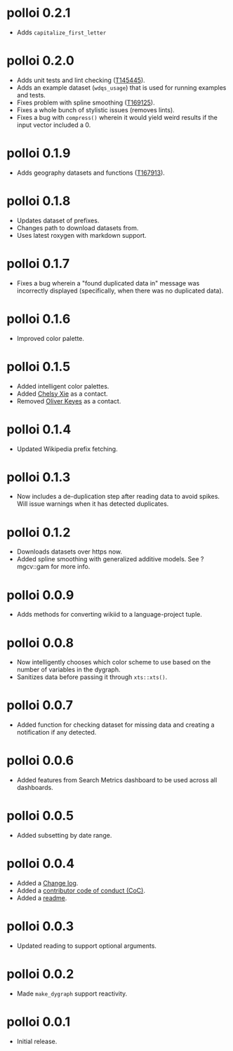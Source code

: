 polloi 0.2.1
============
- Adds `capitalize_first_letter`

polloi 0.2.0
============
- Adds unit tests and lint checking ([T145445](https://phabricator.wikimedia.org/T145445)).
- Adds an example dataset (`wdqs_usage`) that is used for running examples and tests.
- Fixes problem with spline smoothing ([T169125](https://phabricator.wikimedia.org/T169125)).
- Fixes a whole bunch of stylistic issues (removes lints).
- Fixes a bug with `compress()` wherein it would yield weird results if the input vector included a 0.

polloi 0.1.9
============
- Adds geography datasets and functions ([T167913](https://phabricator.wikimedia.org/T167913)).

polloi 0.1.8
============
- Updates dataset of prefixes.
- Changes path to download datasets from.
- Uses latest roxygen with markdown support.

polloi 0.1.7
============
- Fixes a bug wherein a "found duplicated data in" message was incorrectly displayed (specifically, when there was no duplicated data).

polloi 0.1.6
============
- Improved color palette.

polloi 0.1.5
============
- Added intelligent color palettes.
- Added [Chelsy Xie](https://meta.wikimedia.org/wiki/User:CXie_(WMF)) as a contact.
- Removed [Oliver Keyes](https://meta.wikimedia.org/wiki/User:Okeyes_(WMF)) as a contact.

polloi 0.1.4
============
- Updated Wikipedia prefix fetching.

polloi 0.1.3
============
- Now includes a de-duplication step after reading data to avoid spikes. Will issue warnings when it has detected duplicates.

polloi 0.1.2
============
- Downloads datasets over https now.
- Added spline smoothing with generalized additive models. See ?mgcv::gam for more info.

polloi 0.0.9
============
- Adds methods for converting wikiid to a language-project tuple.

polloi 0.0.8
============
- Now intelligently chooses which color scheme to use based on the number of variables in the dygraph.
- Sanitizes data before passing it through `xts::xts()`.

polloi 0.0.7
============
- Added function for checking dataset for missing data and creating a notification if any detected.

polloi 0.0.6
============
- Added features from Search Metrics dashboard to be used across all dashboards.

polloi 0.0.5
=============
- Added subsetting by date range.

polloi 0.0.4
=============
- Added a [Change log](NEWS.md).
- Added a [contributor code of conduct (CoC)](CONDUCT.md).
- Added a [readme](README.md).

polloi 0.0.3
=============
- Updated reading to support optional arguments.

polloi 0.0.2
=============
- Made `make_dygraph` support reactivity.

polloi 0.0.1
=============
- Initial release.
